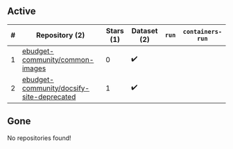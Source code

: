 ## Active
| # | Repository (2) | Stars (1) | Dataset (2) | `run` | `containers-run` |
| --- | --- | --- | --- | --- | --- |
| 1 | [ebudget-community/common-images](https://github.com/ebudget-community/common-images) | 0 | :heavy_check_mark: |  |  |
| 2 | [ebudget-community/docsify-site-deprecated](https://github.com/ebudget-community/docsify-site-deprecated) | 1 | :heavy_check_mark: |  |  |

## Gone
No repositories found!
